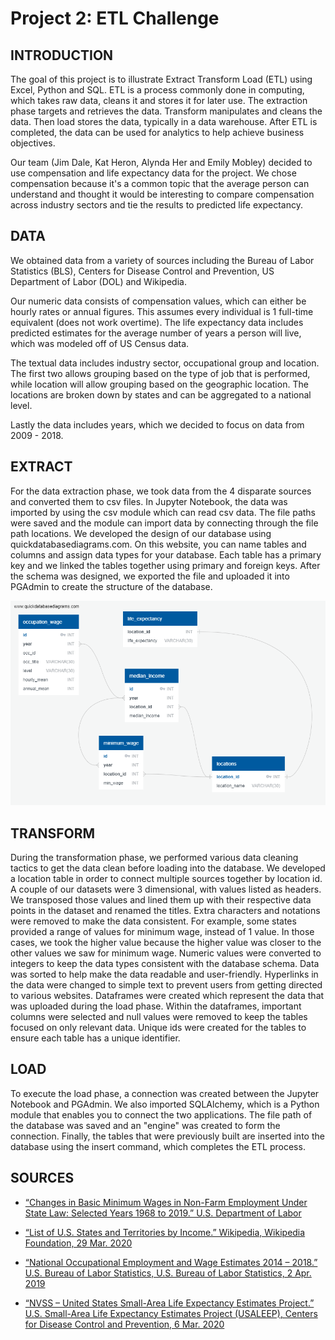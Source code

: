# **Project 2: ETL Challenge**

## **INTRODUCTION**

The goal of this project is to illustrate Extract Transform Load (ETL) using Excel, Python and SQL.  ETL is a process commonly done in computing, which takes raw data, cleans it and stores it for later use.  The extraction phase targets and retrieves the data.  Transform manipulates and cleans the data. Then load stores the data, typically in a data warehouse. After ETL is completed, the data can be used for analytics to help achieve business objectives.  
 
Our team (Jim Dale, Kat Heron, Alynda Her and Emily Mobley) decided to use compensation and life expectancy data for the project.  We chose compensation because it's a common topic that the average person can understand and thought it would be interesting to compare compensation across industry sectors and tie the results to predicted life expectancy.  

## **DATA**

We obtained data from a variety of sources including the Bureau of Labor Statistics (BLS), Centers for Disease Control and Prevention, US Department of Labor (DOL) and Wikipedia.  
 
Our numeric data consists of compensation values, which can either be hourly rates or annual figures.  This assumes every individual is 1 full-time equivalent (does not work overtime).  The life expectancy data includes predicted estimates for the average number of years a person will live, which was modeled off of US Census data.  

The textual data includes industry sector, occupational group and location.  The first two allows grouping based on the type of job that is performed, while location will allow grouping based on the geographic location.  The locations are broken down by states and can be aggregated to a national level.  
 
Lastly the data includes years, which we decided to focus on data from 2009 - 2018.  
 
## **EXTRACT**

For the data extraction phase, we took data from the 4 disparate sources and converted them to csv files.  In Jupyter Notebook, the data was imported by using the csv module which can read csv data.  The file paths were saved and the module can import data by connecting through the file path locations.  We developed the design of our database using quickdatabasediagrams.com.  On this website, you can name tables and columns and assign data types for your database.  Each table has a primary key and we linked the tables together using primary and foreign keys.  After the schema was designed, we exported the file and uploaded it into PGAdmin to create the structure of the database.  

![QuickDBD-export.png](Output/QuickDBD-export.png) 

## **TRANSFORM**

During the transformation phase, we performed various data cleaning tactics to get the data clean before loading into the database.  We developed a location table in order to connect multiple sources together by location id.  A couple of our datasets were 3 dimensional, with values listed as headers.  We transposed those values and lined them up with their respective data points in the dataset and renamed the titles.  Extra characters and notations were removed to make the data consistent. For example, some states provided a range of values for minimum wage, instead of 1 value.  In those cases, we took the higher value because the higher value was closer to the other values we saw for minimum wage.  Numeric values were converted to integers to keep the data types consistent with the database schema.  Data was sorted to help make the data readable and user-friendly.  Hyperlinks in the data were changed to simple text to prevent users from getting directed to various websites.  Dataframes were created which represent the data that was uploaded during the load phase.  Within the dataframes, important columns were selected and null values were removed to keep the tables focused on only relevant data.  Unique ids were created for the tables to ensure each table has a unique identifier.  


## **LOAD**

To execute the load phase, a connection was created between the Jupyter Notebook and PGAdmin.  We also imported SQLAlchemy, which is a Python module that enables you to connect the two applications.  The file path of the database was saved and an "engine" was created to form the connection.  Finally, the tables that were previously built are inserted into the database using the insert command, which completes the ETL process.  

## **SOURCES**

* [“Changes in Basic Minimum Wages in Non-Farm Employment Under State Law: Selected Years 1968 to 2019.” U.S. Department of Labor]( www.dol.gov/agencies/whd/state/minimum-wage/history)

* [“List of U.S. States and Territories by Income.” Wikipedia, Wikipedia Foundation, 29 Mar. 2020](en.wikipedia.org/wiki/List_of_U.S._states_and_territories_by_income)

* [“National Occupational Employment and Wage Estimates 2014 – 2018.” U.S. Bureau of Labor Statistics, U.S. Bureau of Labor Statistics, 2 Apr. 2019](www.bls.gov/oes/2018/mayo/oes_nat.html)

* [“NVSS – United States Small-Area Life Expectancy Estimates Project.” U.S. Small-Area Life Expectancy Estimates Project (USALEEP), Centers for Disease Control and Prevention, 6 Mar. 2020](www.cdc.gov/nchs/nvss/usaleep/usaleep.html)
